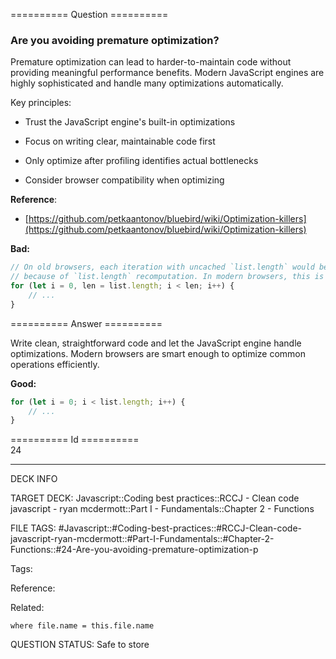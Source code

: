 ========== Question ==========  

### Are you avoiding premature optimization?

Premature optimization can lead to harder-to-maintain code without providing meaningful performance benefits. Modern JavaScript engines are highly sophisticated and handle many optimizations automatically.

Key principles:

-   Trust the JavaScript engine's built-in optimizations

-   Focus on writing clear, maintainable code first

-   Only optimize after profiling identifies actual bottlenecks

-   Consider browser compatibility when optimizing

**Reference**:

-   [https://github.com/petkaantonov/bluebird/wiki/Optimization-killers](https://github.com/petkaantonov/bluebird/wiki/Optimization-killers)

**Bad:**

```javascript
// On old browsers, each iteration with uncached `list.length` would be costly
// because of `list.length` recomputation. In modern browsers, this is optimized.
for (let i = 0, len = list.length; i < len; i++) {
    // ...
}
```  

========== Answer ==========  

Write clean, straightforward code and let the JavaScript engine handle optimizations. Modern browsers are smart enough to optimize common operations efficiently.

**Good:**

```javascript
for (let i = 0; i < list.length; i++) {
    // ...
}
```

========== Id ==========  
24

---

DECK INFO

TARGET DECK: Javascript::Coding best practices::RCCJ - Clean code javascript - ryan mcdermott::Part I - Fundamentals::Chapter 2 - Functions

FILE TAGS: #Javascript::#Coding-best-practices::#RCCJ-Clean-code-javascript-ryan-mcdermott::#Part-I-Fundamentals::#Chapter-2-Functions::#24-Are-you-avoiding-premature-optimization-p

Tags:

Reference:

Related:

```dataview
where file.name = this.file.name
```

QUESTION STATUS: Safe to store
